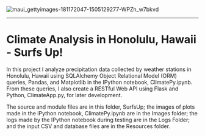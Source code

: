 
![maui_gettyimages-181172047-1505129277-WPZh_w7bkvd](https://github.com/njgeorge000158/sqlalchemy-challenge/assets/137228821/bc343ff2-cbda-4439-9a39-e539ff67c460)

----

# Climate Analysis in Honolulu, Hawaii - Surfs Up!

In this project I analyze precipitation data collected by weather stations in Honolulu, Hawaii using SQLAlchemy Object Relational Model (ORM) queries, Pandas, and Matplotlib in the IPython notebook, ClimatePy.ipynb.  From these queries, I also create a RESTful Web API using Flask and Python, ClimateApp.py, for later development.

The source and module files are in this folder, SurfsUp; the images of plots made in the iPython notebook, ClimatePy.ipynb are in the Images folder; the logs made by the IPython notebook during testing are in the Logs Folder; and the input CSV and database files are in the Resources folder.
